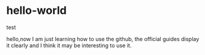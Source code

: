 # hello-world
test

hello,now I am just learning how to use the github, the official guides display it clearly and I think it may be interesting to use it.
